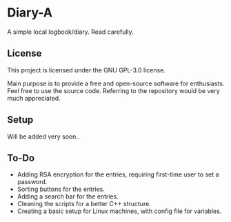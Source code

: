 # Diary-A

A simple local logbook/diary. Read carefully.

## License

This project is licensed under the GNU GPL-3.0 license.

Main purpose is to provide a free and open-source software for enthusiasts. Feel free to use the source code. Referring to the repository would be very much appreciated.

## Setup

Will be added very soon..

## To-Do

- Adding RSA encryption for the entries, requiring first-time user to set a password.
- Sorting buttons for the entries.
- Adding a search bar for the entries.
- Cleaning the scripts for a better C++ structure.
- Creating a basic setup for Linux machines, with config file for variables.